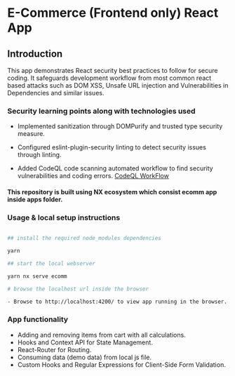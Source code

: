 # E-Commerce (Frontend only) React App

## Introduction

This app demonstrates React security best practices to follow for secure coding. It safeguards development workflow from most common react based attacks such as DOM XSS, Unsafe URL injection and Vulnerabilities in Dependencies and similar issues.

### Security learning points along with technologies used

- Implemented sanitization through DOMPurify and trusted type security measure.

- Configured eslint-plugin-security linting to detect security issues through linting.

- Added CodeQL code scanning automated workflow to find security vulnerabilities and coding errors. [CodeQL WorkFlow](https://github.com/gaurav-js-dev/auth-react/actions/workflows/github-code-scanning/codeql)

#### This repository is built using NX ecosystem which consist **ecomm** app inside apps folder.

### Usage & local setup instructions

```bash

## install the required node_modules dependencies

yarn

## start the local webserver

yarn nx serve ecomm

# browse the localhost url inside the browser

- Browse to http://localhost:4200/ to view app running in the browser.

```

### App functionality

- Adding and removing items from cart with all calculations.
- Hooks and Context API for State Management.
- React-Router for Routing.
- Consuming data (demo data) from local js file.
- Custom Hooks and Regular Expressions for Client-Side Form Validation.

